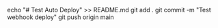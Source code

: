 echo "# Test Auto Deploy" >> README.md
git add .
git commit -m "Test webhook deploy"
git push origin main
